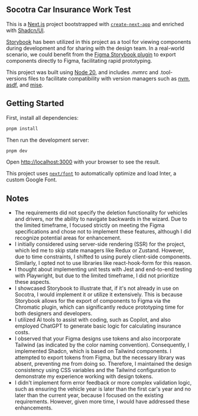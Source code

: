 ## Socotra Car Insurance Work Test

This is a [Next.js](https://nextjs.org/) project bootstrapped with [`create-next-app`](https://github.com/vercel/next.js/tree/canary/packages/create-next-app) and enriched with [Shadcn/UI](https://ui.shadcn.com/).

[Storybook](https://storybook.js.org/) has been utilized in this project as a tool for viewing components during development and for sharing with the design team. In a real-world scenario, we could benefit from the [Figma Storybook plugin](https://www.figma.com/community/plugin/1056265616080331589/storybook-connect) to export components directly to Figma, facilitating rapid prototyping.

This project was built using [Node 20](https://nodejs.org/en), and includes .nvmrc and .tool-versions files to facilitate compatibility with version managers such as [nvm](https://github.com/nvm-sh/nvm), [asdf](https://asdf-vm.com/), and [mise](https://mise.jdx.dev/).

## Getting Started

First, install all dependencies:
```bash
pnpm install
```

Then run the development server:

```bash
pnpm dev
```

Open [http://localhost:3000](http://localhost:3000) with your browser to see the result.

This project uses [`next/font`](https://nextjs.org/docs/basic-features/font-optimization) to automatically optimize and load Inter, a custom Google Font.

## Notes

- The requirements did not specify the deletion functionality for vehicles and drivers, nor the ability to navigate backwards in the wizard. Due to the limited timeframe, I focused strictly on meeting the Figma specifications and chose not to implement these features, although I did recognize potential areas for enhancement.
- I initially considered using server-side rendering (SSR) for the project, which led me to skip state managers like Redux or Zustand. However, due to time constraints, I shifted to using purely client-side components. Similarly, I opted not to use libraries like react-hook-form for this reason.
- I thought about implementing unit tests with Jest and end-to-end testing with Playwright, but due to the limited timeframe, I did not prioritize these aspects.
- I showcased Storybook to illustrate that, if it's not already in use on Socotra, I would implement it or utilize it extensively. This is because Storybook allows for the export of components to Figma via the Chromatic plugin, which can significantly reduce prototyping time for both designers and developers.
- I utilized AI tools to assist with coding, such as Copilot, and also employed ChatGPT to generate basic logic for calculating insurance costs.
- I observed that your Figma designs use tokens and also incorporate Tailwind (as indicated by the color naming convention). Consequently, I implemented Shadcn, which is based on Tailwind components. I attempted to export tokens from Figma, but the necessary library was absent, preventing me from doing so. Therefore, I maintained the design consistency using CSS variables and the Tailwind configuration to demonstrate my experience working with design tokens.
- I didn't implement form error feedback or more complex validation logic, such as ensuring the vehicle year is later than the first car's year and no later than the current year, because I focused on the existing requirements. However, given more time, I would have addressed these enhancements.